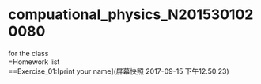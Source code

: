 # compuational_physics_N2015301020080
for the class  
=Homework list  
==Exercise_01:[print your name](屏幕快照 2017-09-15 下午12.50.23)
